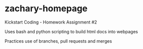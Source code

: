 # zachary-homepage

Kickstart Coding - Homework Assignment #2

Uses bash and python scripting to build html docs into webpages

Practices use of branches, pull requests and merges
